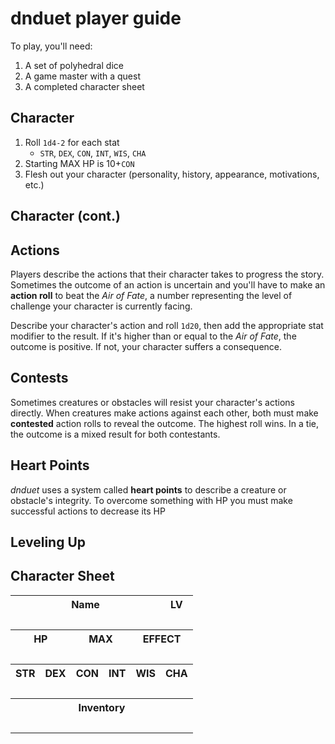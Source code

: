 # dnduet player guide

To play, you'll need:

1. A set of polyhedral dice
2. A game master with a quest
3. A completed character sheet

## Character
1. Roll `1d4-2` for each stat
    - `STR`, `DEX`, `CON`, `INT`, `WIS`, `CHA`
2. Starting MAX HP is 10+`CON`
3. Flesh out your character (personality, history, appearance, motivations, etc.)

## Character (cont.)


## Actions
Players describe the actions that their character takes to progress the story. Sometimes the outcome of an action is uncertain and you'll have to make an **action roll** to beat the _Air of Fate_, a number representing the level of challenge your character is currently facing.

Describe your character's action and roll `1d20`, then add the appropriate stat modifier to the result. If it's higher than or equal to the _Air of Fate_, the outcome is positive. If not, your character suffers a consequence.

## Contests
Sometimes creatures or obstacles will resist your character's actions directly. When creatures make actions against each other, both must make **contested** action rolls to reveal the outcome. The highest roll wins. In a tie, the outcome is a mixed result for both contestants.

## Heart Points
_dnduet_ uses a system called **heart points** to describe a creature or obstacle's integrity. To overcome something with HP you must make successful actions to decrease its HP

## Leveling Up


## Character Sheet

<table><tr><th colspan="5">Name</th><th>LV</th></tr><tr><td colspan="5">&nbsp;</td><td>&nbsp;</td></tr><tr><th colspan="2">HP</th><th colspan="2">MAX</th><th colspan="2">EFFECT</th></tr><tr><td colspan="2">&nbsp;</td><td colspan="2">&nbsp;</td><td colspan="2">&nbsp;</td></tr><tr><th>STR</th><th>DEX</th><th>CON</th><th>INT</th><th>WIS</th><th>CHA</th></tr><tr><td>&nbsp;</td><td>&nbsp;</td><td>&nbsp;</td><td>&nbsp;</td><td>&nbsp;</td><td>&nbsp;</td></tr><tr><th colspan="6">Inventory</th></tr><tr><td colspan="6">&nbsp;</td></tr></table>
                                
